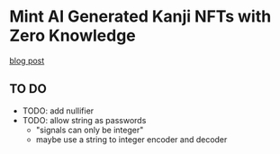 # Mint AI Generated Kanji NFTs with Zero Knowledge

[blog post](https://flyingnobita.com/posts/2022/05/07/mint-nft-ecdsa)

## TO DO

- TODO: add nullifier
- TODO: allow string as passwords
  - "signals can only be integer"
  - maybe use a string to integer encoder and decoder
